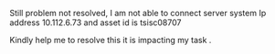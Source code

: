 Still problem not resolved, I am not able to connect server system Ip address 10.112.6.73 and 
asset id is tsisc08707

Kindly help me to resolve this it is impacting my task .
